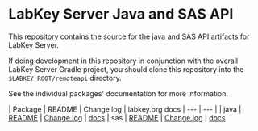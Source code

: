# LabKey Server Java and SAS API

This repository contains the source for the java and SAS API artifacts for LabKey Server.  

If doing development in this repository in conjunction with the overall LabKey Server Gradle project,
you should clone this repository into the `$LABKEY_ROOT/remoteapi` directory.

See the individual packages' documentation for more information.

| Package | README | Change log | labkey.org docs
| --- | --- |
| java | [README](java/README.md) | [Change log](java/CHANGELOG.md) | [docs](https://www.labkey.org/Documentation/wiki-page.view?name=javaAPI)
| sas | [README](sas/README.md) | [Change log](sas/CHANGELOG.md) | [docs](https://www.labkey.org/Documentation/wiki-page.view?name=sasAPI)
